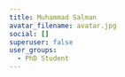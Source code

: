 ```yaml
---
title: Muhammad Salman
avatar_filename: avatar.jpg
social: []
superuser: false
user_groups:
  - PhD Student
---
```


